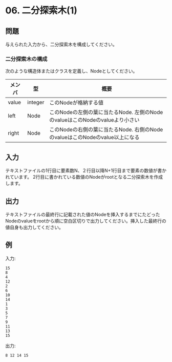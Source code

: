 # 06. 二分探索木(1)

## 問題

与えられた入力から、二分探索木を構成してください。

### 二分探索木の構成

次のような構造体またはクラスを定義し、Nodeとしてください。

|メンバ|型|概要|
|----|----|----|
|value|integer|このNodeが格納する値|
|left|Node|このNodeの左側の葉に当たるNode. 左側のNodeのvalueはこのNodeのvalueより小さい|
|right|Node|このNodeの右側の葉に当たるNode. 右側のNodeのvalueはこのNodeのvalue以上になる|

## 入力

テキストファイルの1行目に要素数N、２行目以降N+1行目まで要素の数値が書かれています。
2行目に書かれている数値のNodeがrootとなる二分探索木を作成します。

## 出力

テキストファイルの最終行に記載された値のNodeを挿入するまでにたどったNodeのvalueをrootから順に空白区切りで出力してください。挿入した最終行の値自身も出力してください。

## 例

入力:
```
15
8
4
12
2
6
10
14
1
3
5
7
9
11
13
15
```

出力:
```
8 12 14 15
```